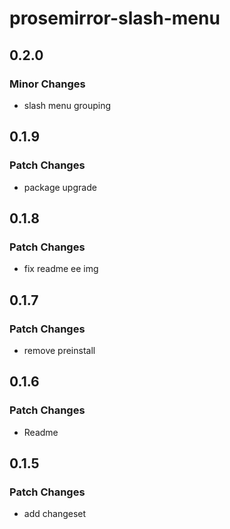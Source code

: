 # prosemirror-slash-menu

## 0.2.0

### Minor Changes

- slash menu grouping

## 0.1.9

### Patch Changes

- package upgrade

## 0.1.8

### Patch Changes

- fix readme ee img

## 0.1.7

### Patch Changes

- remove preinstall

## 0.1.6

### Patch Changes

- Readme

## 0.1.5

### Patch Changes

- add changeset

